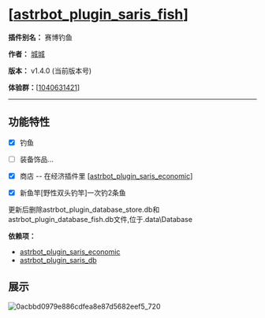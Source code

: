 
  

# [[astrbot_plugin_saris_fish](https://github.com/chengcheng0325/astrbot_plugin_saris_fish)]

  

**插件别名：** 赛博钓鱼

  

**作者：** [城城](https://github.com/chengcheng0325)

  

**版本：** v1.4.0 (当前版本号)

**体验群：**[[1040631421](https://qm.qq.com/q/e5NwA7IdHO)]

---

  

## 功能特性

  

- [x] 钓鱼 

- [ ] 装备饰品...

- [x] 商店 -- 在经济插件里 [[astrbot_plugin_saris_economic](https://github.com/chengcheng0325/astrbot_plugin_saris_economic)]

- [x] 新鱼竿[野性双头钓竿]一次钓2条鱼

更新后删除astrbot_plugin_database_store.db和astrbot_plugin_database_fish.db文件,位于.data\Database

**依赖项：**

  
* [astrbot_plugin_saris_economic](https://github.com/chengcheng0325/astrbot_plugin_saris_economic)
* [astrbot_plugin_saris_db](https://github.com/chengcheng0325/astrbot_plugin_saris_db)

  

## 展示
![0acbbd0979e886cdfea8e87d5682eef5_720](https://github.com/user-attachments/assets/be5729ad-1909-498d-888a-e6dc1e22fe4e)

  
